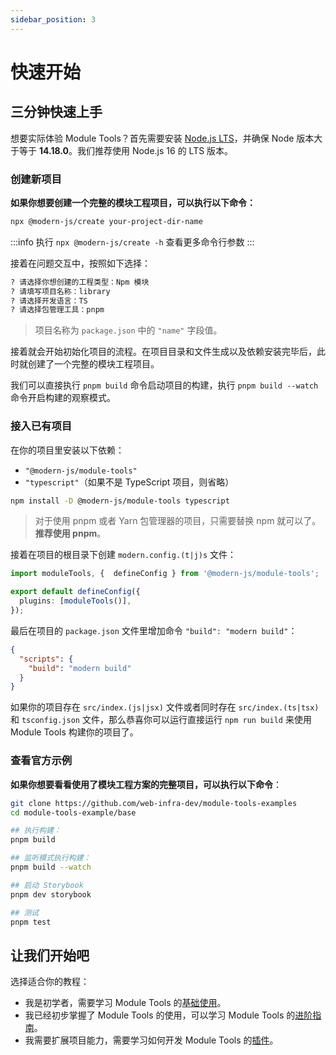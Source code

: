 ```yaml
---
sidebar_position: 3
---
```


# 快速开始

## 三分钟快速上手

想要实际体验 Module Tools？首先需要安装 [Node.js LTS](https://github.com/nodejs/Release)，并确保 Node 版本大于等于 **14.18.0**。我们推荐使用 Node.js 16 的 LTS 版本。

### 创建新项目

**如果你想要创建一个完整的模块工程项目，可以执行以下命令：**

```bash
npx @modern-js/create your-project-dir-name
```

:::info
执行 `npx @modern-js/create -h` 查看更多命令行参数
:::

接着在问题交互中，按照如下选择：

```bash
? 请选择你想创建的工程类型：Npm 模块
? 请填写项目名称：library
? 请选择开发语言：TS
? 请选择包管理工具：pnpm
```

> 项目名称为 `package.json` 中的 `"name"` 字段值。

接着就会开始初始化项目的流程。在项目目录和文件生成以及依赖安装完毕后，此时就创建了一个完整的模块工程项目。

我们可以直接执行 `pnpm build` 命令启动项目的构建，执行 `pnpm build --watch` 命令开启构建的观察模式。

### 接入已有项目

在你的项目里安装以下依赖：

- `"@modern-js/module-tools"`
- `"typescript"`（如果不是 TypeScript 项目，则省略）

```bash
npm install -D @modern-js/module-tools typescript
```

> 对于使用 pnpm 或者 Yarn 包管理器的项目，只需要替换 npm 就可以了。**推荐使用 pnpm**。

接着在项目的根目录下创建 `modern.config.(t|j)s` 文件：

```ts
import moduleTools, {  defineConfig } from '@modern-js/module-tools';

export default defineConfig({
  plugins: [moduleTools()],
});
```

最后在项目的 `package.json` 文件里增加命令 `"build": "modern build"`：

```json
{
  "scripts": {
    "build": "modern build"
  }
}
```

如果你的项目存在 `src/index.(js|jsx)` 文件或者同时存在 `src/index.(ts|tsx)` 和 `tsconfig.json` 文件，那么恭喜你可以运行直接运行 `npm run build` 来使用 Module Tools 构建你的项目了。

### 查看官方示例

**如果你想要看看使用了模块工程方案的完整项目，可以执行以下命令**：

```bash
git clone https://github.com/web-infra-dev/module-tools-examples
cd module-tools-example/base

## 执行构建：
pnpm build

## 监听模式执行构建：
pnpm build --watch

## 启动 Storybook
pnpm dev storybook

## 测试
pnpm test
```

## 让我们开始吧

选择适合你的教程：

- 我是初学者，需要学习 Module Tools 的[基础使用](/guide/basic/before-getting-started)。
- 我已经初步掌握了 Module Tools 的使用，可以学习 Module Tools 的[进阶指南](/guide/advance/in-depth-about-build)。
- 我需要扩展项目能力，需要学习如何开发 Module Tools 的[插件](/plugins/guide/getting-started)。

